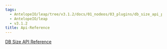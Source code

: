 ```yaml
---
tags:
  - AntelopeIO/leap/tree/v3.1.2/docs/01_nodeos/03_plugins/db_size_api_plugin/api-reference/index.md
  - AntelopeIO/leap
  - v3.1.2
title: Api-Reference
---
```

[DB Size API Reference](https://docs.eosnetwork.com/leap-plugins/latest/db_size.api/)
